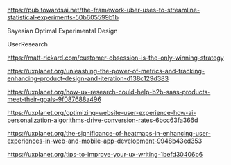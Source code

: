 https://pub.towardsai.net/the-framework-uber-uses-to-streamline-statistical-experiments-50b605599b1b

Bayesian Optimal Experimental Design


UserResearch

https://matt-rickard.com/customer-obsession-is-the-only-winning-strategy

https://uxplanet.org/unleashing-the-power-of-metrics-and-tracking-enhancing-product-design-and-iteration-d138c129d383

https://uxplanet.org/how-ux-research-could-help-b2b-saas-products-meet-their-goals-9f087688a496

https://uxplanet.org/optimizing-website-user-experience-how-ai-personalization-algorithms-drive-conversion-rates-6bcc63fa366d

https://uxplanet.org/the-significance-of-heatmaps-in-enhancing-user-experiences-in-web-and-mobile-app-development-9948b43ed353

https://uxplanet.org/tips-to-improve-your-ux-writing-1befd30406b6